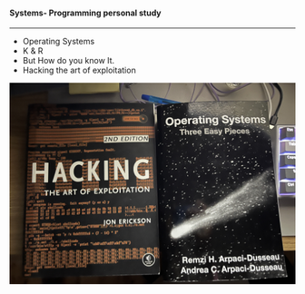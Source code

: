 #### Systems- Programming personal study
- --

- Operating Systems
- K & R
- But How do you know It.
- Hacking the art of exploitation

![alt text](sys.JPG)